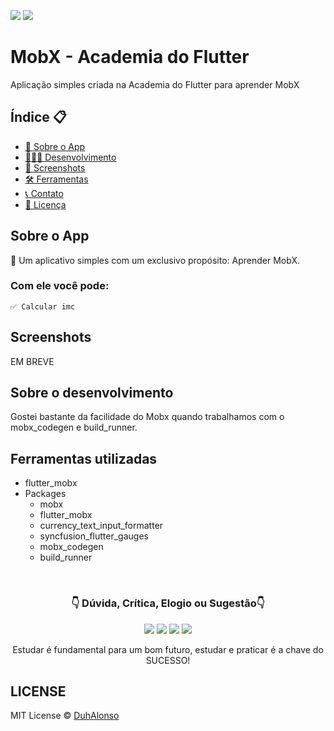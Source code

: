 <img src="https://img.shields.io/badge/Version-1.0.0-green"> <img src="https://img.shields.io/badge/license-MIT-blue"> 

# MobX - Academia do Flutter

Aplicação simples criada na Academia do Flutter para aprender MobX

<h2>Índice 📋</h2>

   <p>

   - [📖 Sobre o App](#Sobre-o-App)
   - [👨🏽‍💻 Desenvolvimento](#Sobre-o-desenvolvimento)
   - [📱 Screenshots](#Screenshots)
   - [🛠 Ferramentas](#Ferramentas-utilizadas)
   - [📞 Contato](#-d%C3%BAvida-cr%C3%ADtica-elogio-ou-sugest%C3%A3o)
   - [📝 Licença](#LICENSE)

   </p>

<h2>Sobre o App</h2>

<p>
📱 Um aplicativo simples com um exclusivo propósito: Aprender MobX.

<h3>Com ele você pode:</h3>

    ✅ Calcular imc

</p>

<h2>Screenshots</h2>

EM BREVE
<!-- <img src="https://github.com/DuhAlonso/dart_consumo_api/blob/main/screenshot/code1.png" width="400">

<img src="https://github.com/DuhAlonso/dart_consumo_api/blob/main/screenshot/result.png" width="400">  -->

<h2>Sobre o desenvolvimento</h2>
<p>
Gostei bastante da facilidade do Mobx quando trabalhamos com o mobx_codegen e build_runner.
</p>

<h2>Ferramentas utilizadas</h2>
<p>

- flutter_mobx
- Packages
    - mobx
    - flutter_mobx
    - currency_text_input_formatter
    - syncfusion_flutter_gauges
    - mobx_codegen
    - build_runner

</p>

</br>

<p align="center">
<h3 align="center">👇 Dúvida, Crítica, Elogio ou Sugestão👇</h3> 
  </p>
  <p align="center">
  <a href="https://instagram.com/duhalonsoo" target="_blank"><img src="https://img.shields.io/badge/-Instagram-%23E4405F?style=for-the-badge&logo=instagram&logoColor=white" target="_blank"></a>
  <a href="https://t.me/duhalonso" target="_blank"><img src="https://img.shields.io/badge/Telegram-2CA5E0?style=for-the-badge&logo=telegram&logoColor=white" target="_blank"></a> 
  <a href = "mailto:duhalonso.dev@gmail.com"><img src="https://img.shields.io/badge/-Gmail-%23333?style=for-the-badge&logo=gmail&logoColor=white" target="_blank"></a>
  <a href="https://www.linkedin.com/in/eduardo-alonso-685509b7" target="_blank"><img src="https://img.shields.io/badge/-LinkedIn-%230077B5?style=for-the-badge&logo=linkedin&logoColor=white" target="_blank"></a> 
</p>
<p align="center">
 Estudar é fundamental para um bom futuro, estudar e praticar é a chave do SUCESSO!

</p>

<h2>LICENSE</h2>

MIT License © [DuhAlonso](https://github.com/DuhAlonso/basic_app_request_api/blob/master/LICENSE.md)